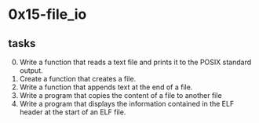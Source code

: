 # 0x15-file_io
## tasks
0. Write a function that reads a text file and prints it to the POSIX standard output.
1. Create a function that creates a file.
2. Write a function that appends text at the end of a file.
3. Write a program that copies the content of a file to another file
4. Write a program that displays the information contained in the ELF header at the start of an ELF file.

